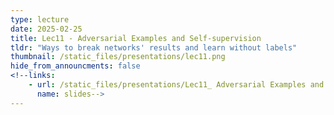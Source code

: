 ```yaml
---
type: lecture
date: 2025-02-25
title: Lec11 - Adversarial Examples and Self-supervision
tldr: "Ways to break networks' results and learn without labels"
thumbnail: /static_files/presentations/lec11.png
hide_from_announcments: false
<!--links:
    - url: /static_files/presentations/Lec11_ Adversarial Examples and Self-supervision.pdf
      name: slides-->
---
```

